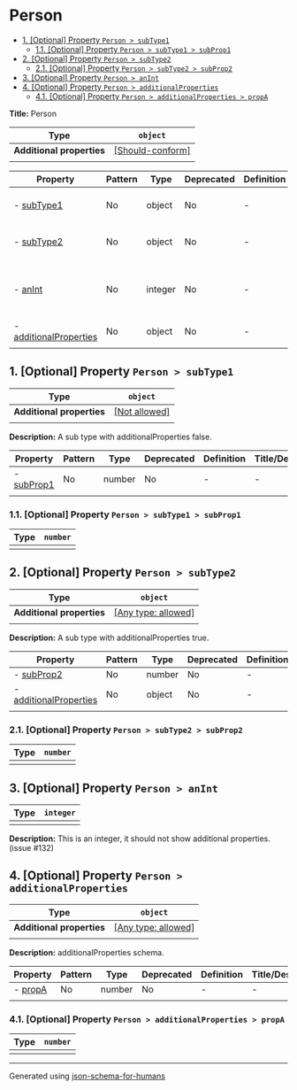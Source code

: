 # Person

- [1. [Optional] Property `Person > subType1`](#subType1)
  - [1.1. [Optional] Property `Person > subType1 > subProp1`](#subType1_subProp1)
- [2. [Optional] Property `Person > subType2`](#subType2)
  - [2.1. [Optional] Property `Person > subType2 > subProp2`](#subType2_subProp2)
- [3. [Optional] Property `Person > anInt`](#anInt)
- [4. [Optional] Property `Person > additionalProperties`](#additionalProperties)
  - [4.1. [Optional] Property `Person > additionalProperties > propA`](#additionalProperties_propA)

**Title:** Person

| Type                      | `object`                                                                                                  |
| ------------------------- | --------------------------------------------------------------------------------------------------------- |
| **Additional properties** | [[Should-conform]](#additionalProperties "Each additional property must conform to the following schema") |
|                           |                                                                                                           |

| Property                                         | Pattern | Type    | Deprecated | Definition | Title/Description                                                          |
| ------------------------------------------------ | ------- | ------- | ---------- | ---------- | -------------------------------------------------------------------------- |
| - [subType1](#subType1 )                         | No      | object  | No         | -          | A sub type with additionalProperties false.                                |
| - [subType2](#subType2 )                         | No      | object  | No         | -          | A sub type with additionalProperties true.                                 |
| - [anInt](#anInt )                               | No      | integer | No         | -          | This is an integer, it should not show additional properties. (issue #132) |
| - [additionalProperties](#additionalProperties ) | No      | object  | No         | -          | additionalProperties schema.                                               |
|                                                  |         |         |            |            |                                                                            |

## <a name="subType1"></a>1. [Optional] Property `Person > subType1`

| Type                      | `object`                                                |
| ------------------------- | ------------------------------------------------------- |
| **Additional properties** | [[Not allowed]](# "Additional Properties not allowed.") |
|                           |                                                         |

**Description:** A sub type with additionalProperties false.

| Property                          | Pattern | Type   | Deprecated | Definition | Title/Description |
| --------------------------------- | ------- | ------ | ---------- | ---------- | ----------------- |
| - [subProp1](#subType1_subProp1 ) | No      | number | No         | -          | -                 |
|                                   |         |        |            |            |                   |

### <a name="subType1_subProp1"></a>1.1. [Optional] Property `Person > subType1 > subProp1`

| Type | `number` |
| ---- | -------- |
|      |          |

## <a name="subType2"></a>2. [Optional] Property `Person > subType2`

| Type                      | `object`                                                                  |
| ------------------------- | ------------------------------------------------------------------------- |
| **Additional properties** | [[Any type: allowed]](# "Additional Properties of any type are allowed.") |
|                           |                                                                           |

**Description:** A sub type with additionalProperties true.

| Property                                                  | Pattern | Type   | Deprecated | Definition | Title/Description |
| --------------------------------------------------------- | ------- | ------ | ---------- | ---------- | ----------------- |
| - [subProp2](#subType2_subProp2 )                         | No      | number | No         | -          | -                 |
| - [additionalProperties](#subType2_additionalProperties ) | No      | object | No         | -          | -                 |
|                                                           |         |        |            |            |                   |

### <a name="subType2_subProp2"></a>2.1. [Optional] Property `Person > subType2 > subProp2`

| Type | `number` |
| ---- | -------- |
|      |          |

## <a name="anInt"></a>3. [Optional] Property `Person > anInt`

| Type | `integer` |
| ---- | --------- |
|      |           |

**Description:** This is an integer, it should not show additional properties. (issue #132)

## <a name="additionalProperties"></a>4. [Optional] Property `Person > additionalProperties`

| Type                      | `object`                                                                  |
| ------------------------- | ------------------------------------------------------------------------- |
| **Additional properties** | [[Any type: allowed]](# "Additional Properties of any type are allowed.") |
|                           |                                                                           |

**Description:** additionalProperties schema.

| Property                                | Pattern | Type   | Deprecated | Definition | Title/Description |
| --------------------------------------- | ------- | ------ | ---------- | ---------- | ----------------- |
| - [propA](#additionalProperties_propA ) | No      | number | No         | -          | -                 |
|                                         |         |        |            |            |                   |

### <a name="additionalProperties_propA"></a>4.1. [Optional] Property `Person > additionalProperties > propA`

| Type | `number` |
| ---- | -------- |
|      |          |

----------------------------------------------------------------------------------------------------------------------------
Generated using [json-schema-for-humans](https://github.com/coveooss/json-schema-for-humans)